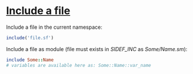 [1]: https://rosettacode.org/wiki/Include_a_file

# [Include a file][1]

Include a file in the current namespace:

```ruby
include('file.sf')
```


Include a file as module (file must exists in *SIDEF_INC* as *Some/Name.sm*):

```ruby
include Some::Name
# variables are available here as: Some::Name::var_name
```
